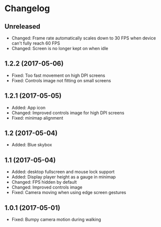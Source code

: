 Changelog
=========

Unreleased
------------------

* Changed: Frame rate automatically scales down to 30 FPS when device can't
fully reach 60 FPS
* Changed: Screen is no longer kept on when idle


1.2.2 (2017-05-06)
------------------

* Fixed: Too fast movement on high DPI screens
* Fixed: Controls image not fitting on small screens


1.2.1 (2017-05-05)
------------------

* Added: App icon
* Changed: Improved controls image for high DPI screens
* Fixed: minimap alignment


1.2 (2017-05-04)
----------------

* Added: Blue skybox


1.1 (2017-05-04)
----------------

* Added: desktop fullscreen and mouse lock support
* Added: Display player height as a gauge in minimap
* Changed: FPS hidden by default
* Changed: Improved controls image
* Fixed: Camera moving when using edge screen gestures 


1.0.1 (2017-05-01)
------------------

* Fixed: Bumpy camera motion during walking
